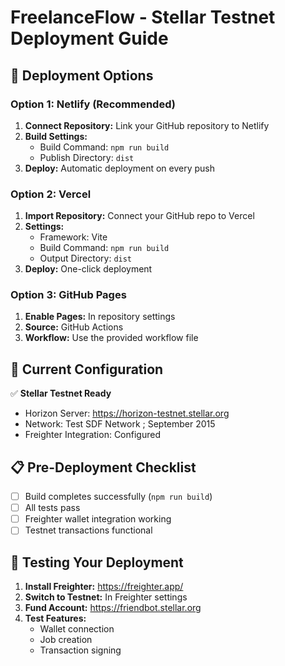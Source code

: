 # FreelanceFlow - Stellar Testnet Deployment Guide

## 🌟 Deployment Options

### Option 1: Netlify (Recommended)

1. **Connect Repository:** Link your GitHub repository to Netlify
2. **Build Settings:**
   - Build Command: `npm run build`
   - Publish Directory: `dist`
3. **Deploy:** Automatic deployment on every push

### Option 2: Vercel

1. **Import Repository:** Connect your GitHub repo to Vercel
2. **Settings:**
   - Framework: Vite
   - Build Command: `npm run build`
   - Output Directory: `dist`
3. **Deploy:** One-click deployment

### Option 3: GitHub Pages

1. **Enable Pages:** In repository settings
2. **Source:** GitHub Actions
3. **Workflow:** Use the provided workflow file

## 🚀 Current Configuration

✅ **Stellar Testnet Ready**

- Horizon Server: https://horizon-testnet.stellar.org
- Network: Test SDF Network ; September 2015
- Freighter Integration: Configured

## 📋 Pre-Deployment Checklist

- [ ] Build completes successfully (`npm run build`)
- [ ] All tests pass
- [ ] Freighter wallet integration working
- [ ] Testnet transactions functional

## 🧪 Testing Your Deployment

1. **Install Freighter:** https://freighter.app/
2. **Switch to Testnet:** In Freighter settings
3. **Fund Account:** https://friendbot.stellar.org
4. **Test Features:**
   - Wallet connection
   - Job creation
   - Transaction signing
